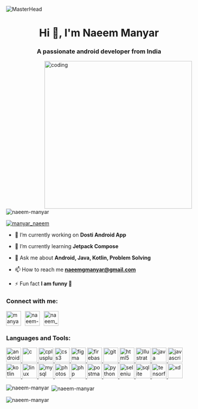 ![MasterHead](https://1.bp.blogspot.com/-7A4WynwLsMw/XbBpCXG8fHI/AAAAAAAAMt4/uOa1bpLskYgrwGbllhSu2SDj_Mig8SXJQCLcBGAsYHQ/s1600/2000_600px.gif)
<h1 align="center">Hi 👋, I'm Naeem Manyar</h1>
<h3 align="center">A passionate android developer from India</h3>
<img align="right" alt="coding" width="400" src="https://devpunch.com/img/Dev-At-Work-Gif.jpg">
<p align="left"> <img src="https://komarev.com/ghpvc/?username=naeem-manyar&label=Profile%20views&color=0e75b6&style=flat" alt="naeem-manyar" /> </p>

<p align="left"> <a href="https://twitter.com/manyar_naeem" target="blank"><img src="https://img.shields.io/twitter/follow/manyar_naeem?logo=twitter&style=for-the-badge" alt="manyar_naeem" /></a> </p>

- 🔭 I’m currently working on **Dosti Android App**

- 🌱 I’m currently learning **Jetpack Compose**

- 💬 Ask me about **Android, Java, Kotlin, Problem Solving**

- 📫 How to reach me **naeemgmanyar@gmail.com**

- ⚡ Fun fact **I am funny 🤣**

<h3 align="left">Connect with me:</h3>
<p align="left">
<a href="https://twitter.com/manyar_naeem" target="blank"><img align="center" src="https://th.bing.com/th/id/R.3f7189662f19f8318fc75252deee723a?rik=Qa956Np1tp8Zcg&riu=http%3a%2f%2f1000logos.net%2fwp-content%2fuploads%2f2017%2f06%2fTwitter-Logo.png&ehk=6ekNd2ZmhpvFDGRZF19QcumP9fb8pZRkwrbFbK%2bpULA%3d&risl=&pid=ImgRaw&r=0" alt="manyar_naeem" height="40" width="40" /></a>&ensp;
<a href="https://linkedin.com/in/naeem-manyar" target="blank"><img align="center" src="https://th.bing.com/th/id/R.d51da72e1f4675ba5aef9c956ed4c562?rik=FmeldpqK57Pqdw&riu=http%3a%2f%2fwww.freepnglogos.com%2fuploads%2fofficial-linkedin-logo----17.png&ehk=D2%2b5urO8gseetYQhxdSGq2qyTRbSvoavbbmoGEuOepo%3d&risl=&pid=ImgRaw&r=0" alt="naeem-manyar" height="40" width="40" /></a>&ensp;
<a href="https://instagram.com/naeem_manyar" target="blank"><img align="center" src="https://angellajohnson.com/wp-content/uploads/2020/10/instagram_color_logo.png" alt="naeem_manyar" height="40" width="40" /></a>
</p>

<h3 align="left">Languages and Tools:</h3>
<p align="left"> <a href="https://developer.android.com" target="_blank" rel="noreferrer"> <img src="https://cdn3.iconfinder.com/data/icons/social-media-special/256/android-256.png" alt="android" width="40" height="40"/> </a> <a href="https://www.cprogramming.com/" target="_blank" rel="noreferrer"> <img src="https://www.kindpng.com/picc/m/355-3559027_c-programming-language-logo-clipart-png-download-c.png" alt="c" width="40" height="40"/> </a> <a href="https://www.w3schools.com/cpp/" target="_blank" rel="noreferrer"> <img src="https://th.bing.com/th/id/OIP.Xg0DLunQD3Yl3roEndzfMQHaGy?w=198&h=181&c=7&r=0&o=5&pid=1.7" alt="cplusplus" width="40" height="40"/> </a> <a href="https://www.w3schools.com/css/" target="_blank" rel="noreferrer"> <img src="https://img.favpng.com/14/24/13/css3-cascading-style-sheets-logo-html-markup-language-png-favpng-Tz7AH52MR4DVA6tRKXjDuWuYs.jpg" alt="css3" width="40" height="40"/> </a> <a href="https://www.figma.com/" target="_blank" rel="noreferrer"> <img src="https://www.vectorlogo.zone/logos/figma/figma-icon.svg" alt="figma" width="40" height="40"/> </a> <a href="https://firebase.google.com/" target="_blank" rel="noreferrer"> <img src="https://www.vectorlogo.zone/logos/firebase/firebase-icon.svg" alt="firebase" width="40" height="40"/> </a> <a href="https://git-scm.com/" target="_blank" rel="noreferrer"> <img src="https://www.vectorlogo.zone/logos/git-scm/git-scm-icon.svg" alt="git" width="40" height="40"/> </a> <a href="https://www.w3.org/html/" target="_blank" rel="noreferrer"> <img src="https://p7.hiclipart.com/preview/1005/511/631/web-development-html-logo-world-wide-web-consortium-create-html-signature.jpg" alt="html5" width="40" height="40"/> </a> <a href="https://www.adobe.com/in/products/illustrator.html" target="_blank" rel="noreferrer"> <img src="https://www.vectorlogo.zone/logos/adobe_illustrator/adobe_illustrator-icon.svg" alt="illustrator" width="40" height="40"/> </a> <a href="https://www.java.com" target="_blank" rel="noreferrer"> <img src="https://listimg.pinclipart.com/picdir/s/568-5681818_java-logo-clipart.png" alt="java" width="40" height="40"/> </a> <a href="https://developer.mozilla.org/en-US/docs/Web/JavaScript" target="_blank" rel="noreferrer"> <img src="https://pluspng.com/img-png/javascript-vector-png-javascript-vector-logo-600.png" alt="javascript" width="40" height="40"/> </a> <a href="https://kotlinlang.org" target="_blank" rel="noreferrer"> <img src="https://www.vectorlogo.zone/logos/kotlinlang/kotlinlang-icon.svg" alt="kotlin" width="40" height="40"/> </a> <a href="https://www.linux.org/" target="_blank" rel="noreferrer"> <img src="https://th.bing.com/th/id/R.7802b52b7916c00014450891496fe04a?rik=r8GZM4o2Ch1tHQ&riu=http%3a%2f%2f1000logos.net%2fwp-content%2fuploads%2f2017%2f03%2fLINUX-LOGO.png&ehk=5m0lBvAd%2bzhvGg%2fu4i3%2f4EEHhF4N0PuzR%2fBmC1lFzfw%3d&risl=&pid=ImgRaw&r=0" alt="linux" width="40" height="40"/> </a> <a href="https://www.mysql.com/" target="_blank" rel="noreferrer"> <img src="https://clipart.info/images/ccovers/1499794875MySQL-logo-png-transparent.png" alt="mysql" width="40" height="40"/> </a> <a href="https://www.photoshop.com/en" target="_blank" rel="noreferrer"> <img src="https://th.bing.com/th/id/R.a28c40b32d432ad435f0453753348ae1?rik=vD4L0z3yiisgmQ&riu=http%3a%2f%2fpngimg.com%2fuploads%2fphotoshop%2fphotoshop_PNG2.png&ehk=td0qDLtTQi%2fYmoHOGIy1L3OVsHOlHG2GXSEuqsUkPLU%3d&risl=&pid=ImgRaw&r=0" alt="photoshop" width="40" height="40"/> </a> <a href="https://www.php.net" target="_blank" rel="noreferrer"> <img src="https://th.bing.com/th/id/R.1fa579341355e910cf0666988585b332?rik=yO%2fgGfwN0f5zbw&riu=http%3a%2f%2fassets.stickpng.com%2fimages%2f58481791cef1014c0b5e4994.png&ehk=13yOSZhT%2fZqx0tdxSTW12a0Rmm4zDkDK331JMMOvsCE%3d&risl=&pid=ImgRaw&r=0" alt="php" width="40" height="40"/> </a> <a href="https://postman.com" target="_blank" rel="noreferrer"> <img src="https://www.vectorlogo.zone/logos/getpostman/getpostman-icon.svg" alt="postman" width="40" height="40"/> </a> <a href="https://www.python.org" target="_blank" rel="noreferrer"> <img src="" alt="python" width="40" heighhttps://pluspng.com/img-png/python-logo-png-big-image-png-2400.pngt="40"/> </a> <a href="https://www.selenium.dev" target="_blank" rel="noreferrer"> <img src="https://avatars.githubusercontent.com/u/983927?s=200&v=4" alt="selenium" width="40" height="40"/> </a> <a href="https://www.sqlite.org/" target="_blank" rel="noreferrer"> <img src="https://www.vectorlogo.zone/logos/sqlite/sqlite-icon.svg" alt="sqlite" width="40" height="40"/> </a> <a href="https://www.tensorflow.org" target="_blank" rel="noreferrer"> <img src="https://www.vectorlogo.zone/logos/tensorflow/tensorflow-icon.svg" alt="tensorflow" width="40" height="40"/> </a> <a href="https://www.adobe.com/products/xd.html" target="_blank" rel="noreferrer"> <img src="https://cdn.worldvectorlogo.com/logos/adobe-xd.svg" alt="xd" width="40" height="40"/> </a> </p>

<p><img align="left" src="https://github-readme-stats.vercel.app/api/top-langs?username=naeem-manyar&show_icons=true&locale=en&layout=compact" alt="naeem-manyar" /></p>

<p>&nbsp;<img align="center" src="https://github-readme-stats.vercel.app/api?username=naeem-manyar&show_icons=true&locale=en" alt="naeem-manyar" /></p>

<p><img align="center" src="https://github-readme-streak-stats.herokuapp.com/?user=naeem-manyar&" alt="naeem-manyar" /></p>

